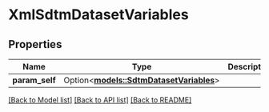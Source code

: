 # XmlSdtmDatasetVariables

## Properties

Name | Type | Description | Notes
------------ | ------------- | ------------- | -------------
**param_self** | Option<[**models::SdtmDatasetVariables**](SdtmDatasetVariables.md)> |  | [optional]

[[Back to Model list]](../README.md#documentation-for-models) [[Back to API list]](../README.md#documentation-for-api-endpoints) [[Back to README]](../README.md)



